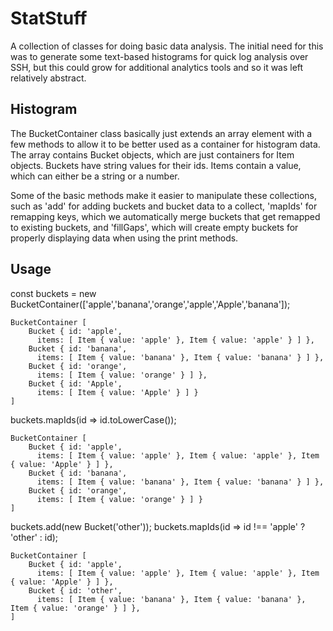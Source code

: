 StatStuff
====================

A collection of classes for doing basic data analysis.  The initial need for this was to generate some text-based histograms for quick log analysis over SSH, but this could grow for additional analytics tools and so it was left relatively abstract.  

Histogram
----------
The BucketContainer class basically just extends an array element with a few methods to allow it to be better used as a container for histogram data.  The array contains Bucket objects, which are just containers for Item objects.  Buckets have string values for their ids.  Items contain a value, which can either be a string or a number.  

Some of the basic methods make it easier to manipulate these collections, such as 'add' for adding buckets and bucket data to a collect, 'mapIds' for remapping keys, which we automatically merge buckets that get remapped to existing buckets, and 'fillGaps', which will create empty buckets for properly displaying data when using the print methods.  

Usage
------

const buckets = new BucketContainer(['apple','banana','orange','apple','Apple','banana']);

    BucketContainer [
        Bucket { id: 'apple',
          items: [ Item { value: 'apple' }, Item { value: 'apple' } ] },
        Bucket { id: 'banana',
          items: [ Item { value: 'banana' }, Item { value: 'banana' } ] },
        Bucket { id: 'orange',
          items: [ Item { value: 'orange' } ] },
        Bucket { id: 'Apple',
          items: [ Item { value: 'Apple' } ] }
    ]

buckets.mapIds(id => id.toLowerCase());

    BucketContainer [
        Bucket { id: 'apple',
          items: [ Item { value: 'apple' }, Item { value: 'apple' }, Item { value: 'Apple' } ] },
        Bucket { id: 'banana',
          items: [ Item { value: 'banana' }, Item { value: 'banana' } ] },
        Bucket { id: 'orange',
          items: [ Item { value: 'orange' } ] }
    ]

buckets.add(new Bucket('other'));
buckets.mapIds(id => id !== 'apple' ? 'other' : id);

    BucketContainer [
        Bucket { id: 'apple',
          items: [ Item { value: 'apple' }, Item { value: 'apple' }, Item { value: 'Apple' } ] },
        Bucket { id: 'other',
          items: [ Item { value: 'banana' }, Item { value: 'banana' }, Item { value: 'orange' } ] },
    ]
